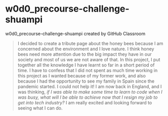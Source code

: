 # w0d0_precourse-challenge-shuampi
w0d0_precourse-challenge-shuampi created by GitHub Classroom
>I decided to create a tribute page about the honey bees because I am concerned about the environment and I love nature. I think honey bees need more attention due to the big impact they have in our society and most of us we are not aware of that.
In this project, I put together all the knowledge I have learnt so far in a short period of time. I have to confess that I did not spent as much time working in this project as I wanted because of my former work, and also because I had the opportunity to see my family in Spain since the pandemic started. I could not help it!
I am now back in England, and I was thinking, _if I was able to make some time to learn to code when I was busy, what will I be able to achieve now that I resign my job to get into tech industry?_ I am really excited and looking forward to seeing what I can do.
